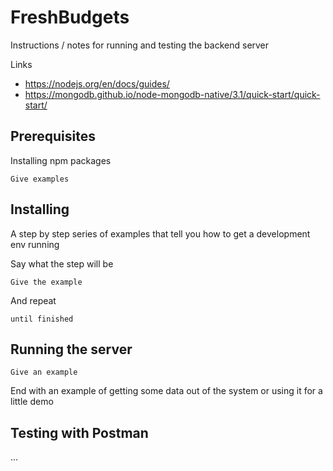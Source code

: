 # FreshBudgets

Instructions / notes for running and testing the backend server

Links

* https://nodejs.org/en/docs/guides/
* https://mongodb.github.io/node-mongodb-native/3.1/quick-start/quick-start/


## Prerequisites

Installing npm packages

```
Give examples
```

## Installing

A step by step series of examples that tell you how to get a development env running

Say what the step will be

```
Give the example
```

And repeat

```
until finished
```

## Running the server

```
Give an example
```

End with an example of getting some data out of the system or using it for a little demo

## Testing with Postman

...


